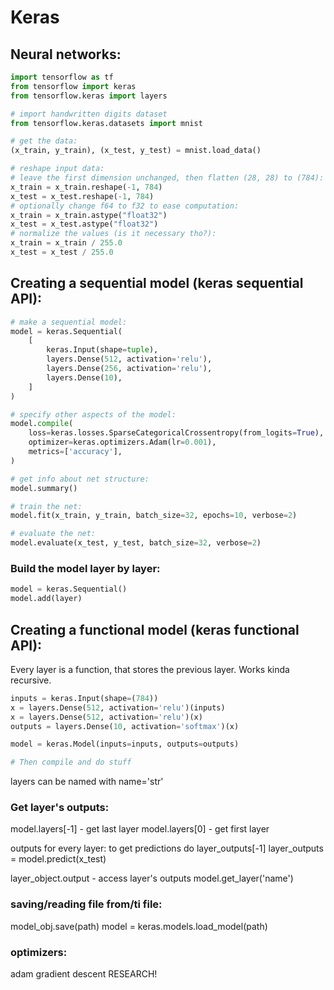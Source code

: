 # Keras

## Neural networks:
```python
import tensorflow as tf
from tensorflow import keras
from tensorflow.keras import layers

# import handwritten digits dataset
from tensorflow.keras.datasets import mnist

# get the data:
(x_train, y_train), (x_test, y_test) = mnist.load_data()

# reshape input data:
# leave the first dimension unchanged, then flatten (28, 28) to (784):
x_train = x_train.reshape(-1, 784)
x_test = x_test.reshape(-1, 784)
# optionally change f64 to f32 to ease computation:
x_train = x_train.astype("float32")
x_test = x_test.astype("float32")
# normalize the values (is it necessary tho?):
x_train = x_train / 255.0
x_test = x_test / 255.0
```

## Creating a sequential model (keras sequential API):
```python
# make a sequential model:
model = keras.Sequential(
    [
        keras.Input(shape=tuple),
        layers.Dense(512, activation='relu'),
        layers.Dense(256, activation='relu'),
        layers.Dense(10),
    ]
)

# specify other aspects of the model:
model.compile(
    loss=keras.losses.SparseCategoricalCrossentropy(from_logits=True),
    optimizer=keras.optimizers.Adam(lr=0.001),
    metrics=['accuracy'],
)

# get info about net structure:
model.summary()

# train the net:
model.fit(x_train, y_train, batch_size=32, epochs=10, verbose=2)

# evaluate the net:
model.evaluate(x_test, y_test, batch_size=32, verbose=2)
```

### Build the model layer by layer:
```python
model = keras.Sequential()
model.add(layer)
```
## Creating a functional model (keras functional API):
Every layer is a function, that stores the previous layer.
Works kinda recursive.

```python
inputs = keras.Input(shape=(784))
x = layers.Dense(512, activation='relu')(inputs)
x = layers.Dense(512, activation='relu')(x)
outputs = layers.Dense(10, activation='softmax')(x)

model = keras.Model(inputs=inputs, outputs=outputs)

# Then compile and do stuff
```

layers can be named with name='str'

### Get layer's outputs:
model.layers[-1] - get last layer
model.layers[0] - get first layer

outputs for every layer:
to get predictions do layer_outputs[-1]
layer_outputs = model.predict(x_test)

layer_object.output - access layer's outputs
model.get_layer('name')

### saving/reading file from/ti file:
model_obj.save(path)
model = keras.models.load_model(path)

### optimizers:
adam
gradient descent
RESEARCH!